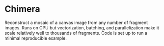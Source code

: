 # Chimera

Reconstruct a mosaic of a canvas image from any number of fragment images. Runs on CPU but vectorization, batching, and parallelization make it scale relatively well to thousands of fragments. Code is set up to run a minimal reproducible example.


